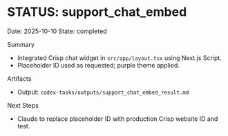 # STATUS: support_chat_embed

Date: 2025-10-10
State: completed

Summary
- Integrated Crisp chat widget in `src/app/layout.tsx` using Next.js Script.
- Placeholder ID used as requested; purple theme applied.

Artifacts
- Output: `codex-tasks/outputs/support_chat_embed_result.md`

Next Steps
- Claude to replace placeholder ID with production Crisp website ID and test.

